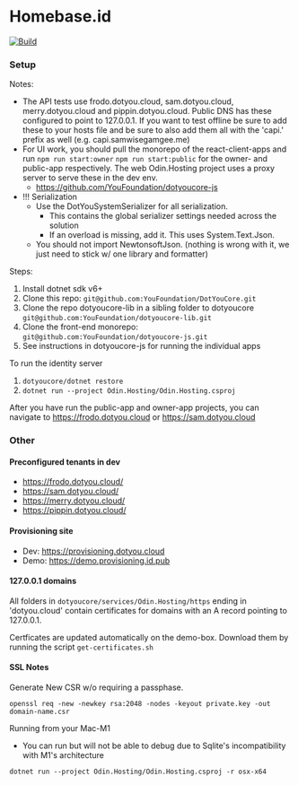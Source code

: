 # Homebase.id

[![Build](https://github.com/YouFoundation/dotyoucore/actions/workflows/host-build-and-test-main.yml/badge.svg)](https://github.com/YouFoundation/dotyoucore/actions/workflows/host-build-and-test-main.yml)

### Setup

Notes:

- The API tests use frodo.dotyou.cloud, sam.dotyou.cloud, merry.dotyou.cloud and pippin.dotyou.cloud. Public DNS has these configured to point to 127.0.0.1. If you want to test offline be sure to add these to your hosts file and be sure to also add them all with the 'capi.' prefix as well (e.g. capi.samwisegamgee.me)
- For UI work, you should pull the monorepo of the react-client-apps and run `npm run start:owner` `npm run start:public` for the owner- and public-app respectively. The web Odin.Hosting project uses a proxy server to serve these in the dev env.
  - https://github.com/YouFoundation/dotyoucore-js
- !!! Serialization
  - Use the DotYouSystemSerializer for all serialization.
    - This contains the global serializer settings needed across the solution
    - If an overload is missing, add it. This uses System.Text.Json.
  - You should not import NewtonsoftJson. (nothing is wrong with it, we just need to stick w/ one library and formatter)

Steps:

1. Install dotnet sdk v6+
2. Clone this repo: `git@github.com:YouFoundation/DotYouCore.git`
3. Clone the repo dotyoucore-lib in a sibling folder to dotyoucore `git@github.com:YouFoundation/dotyoucore-lib.git`
4. Clone the front-end monorepo: `git@github.com:YouFoundation/dotyoucore-js.git`
5. See instructions in dotyoucore-js for running the individual apps

To run the identity server

1. `dotyoucore/dotnet restore`
2. `dotnet run --project Odin.Hosting/Odin.Hosting.csproj`

After you have run the public-app and owner-app projects, you can navigate to https://frodo.dotyou.cloud or https://sam.dotyou.cloud

### Other

#### Preconfigured tenants in dev

- https://frodo.dotyou.cloud/
- https://sam.dotyou.cloud/
- https://merry.dotyou.cloud/
- https://pippin.dotyou.cloud/

#### Provisioning site

- Dev: https://provisioning.dotyou.cloud
- Demo: https://demo.provisioning.id.pub

#### 127.0.0.1 domains

All folders in `dotyoucore/services/Odin.Hosting/https` ending in 'dotyou.cloud' contain certificates for domains with an A record pointing to 127.0.0.1.

Certficates are updated automatically on the demo-box. Download them by running the script `get-certificates.sh`

#### SSL Notes

Generate New CSR w/o requiring a passphase.

`openssl req -new -newkey rsa:2048 -nodes -keyout private.key -out domain-name.csr`

Running from your Mac-M1

- You can run but will not be able to debug due to Sqlite's incompatibility with M1's architecture

`dotnet run --project Odin.Hosting/Odin.Hosting.csproj -r osx-x64`
